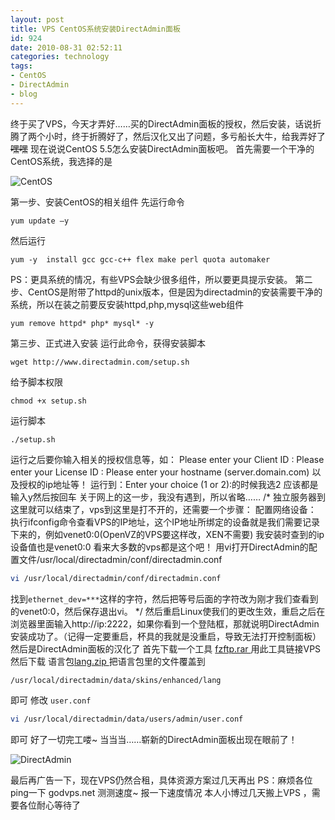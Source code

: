 ```yaml
---
layout: post
title: VPS CentOS系统安装DirectAdmin面板
id: 924
date: 2010-08-31 02:52:11
categories: technology
tags:
- CentOS
- DirectAdmin
- blog
---
```


终于买了VPS，今天才弄好……买的DirectAdmin面板的授权，然后安装，话说折腾了两个小时，终于折腾好了，然后汉化又出了问题，多亏船长大牛，给我弄好了~~嘿嘿~~ 现在说说CentOS 5.5怎么安装DirectAdmin面板吧。 首先需要一个干净的CentOS系统，我选择的是 <!-- more -->

![CentOS](https://cdn.blueandhack.com/wp-content/uploads/2010/08/image_thumb16.png)

第一步、安装CentOS的相关组件 先运行命令 

`yum update –y`

然后运行 

`yum -y  install gcc gcc-c++ flex make perl quota automaker`

PS：更具系统的情况，有些VPS会缺少很多组件，所以要更具提示安装。 第二步、CentOS是附带了httpd的unix版本，但是因为directadmin的安装需要干净的系统，所以在装之前要反安装httpd,php,mysql这些web组件 

`yum remove httpd* php* mysql* -y`

第三步、正式进入安装 运行此命令，获得安装脚本 

`wget http://www.directadmin.com/setup.sh`

给予脚本权限 

`chmod +x setup.sh`

运行脚本 

`./setup.sh`

运行之后要你输入相关的授权信息等，如： Please enter your Client ID : Please enter your License ID : Please enter your hostname \(server.domain.com\) 以及授权的ip地址等！ 运行到：Enter your choice (1 or 2):的时候我选2 应该都是输入y然后按回车 关于网上的这一步，我没有遇到，所以省略…… /* 独立服务器到这里就可以结束了，vps到这里是打不开的，还需要一个步骤： 配置网络设备： 执行ifconfig命令查看VPS的IP地址，这个IP地址所绑定的设备就是我们需要记录下来的，例如venet0:0(OpenVZ的VPS要这样改，XEN不需要) 我安装时查到的ip设备值也是venet0:0 看来大多数的vps都是这个吧！ 用vi打开DirectAdmin的配置文件/usr/local/directadmin/conf/directadmin.conf 

``` bash
vi /usr/local/directadmin/conf/directadmin.conf
```

找到```ethernet_dev=***```这样的字符，然后把等号后面的字符改为刚才我们查看到的venet0:0，然后保存退出vi。 */ 然后重启Linux使我们的更改生效，重启之后在浏览器里面输入http://ip:2222，如果你看到一个登陆框，那就说明DirectAdmin安装成功了。（记得一定要重启，杯具的我就是没重启，导致无法打开控制面板） 然后是DirectAdmin面板的汉化了 首先下载一个工具 [fzftp.rar ](http://u.115.com/file/f44e9e63d1)用此工具链接VPS 然后下载 语言包[lang.zip ](http://u.115.com/file/f4b41c4060) 把语言包里的文件覆盖到 

``` bash
/usr/local/directadmin/data/skins/enhanced/lang
```

即可 修改 ```user.conf``` 

``` bash
vi /usr/local/directadmin/data/users/admin/user.conf
```

即可 好了一切完工喽~ 当当当……崭新的DirectAdmin面板出现在眼前了！ 

![DirectAdmin](https://cdn.blueandhack.com/wp-content/uploads/2010/08/image_thumb17.png)

最后再广告一下，现在VPS仍然合租，具体资源方案过几天再出 PS：麻烦各位ping一下 godvps.net 测测速度~ 报一下速度情况 本人小博过几天搬上VPS ，需要各位耐心等待了

